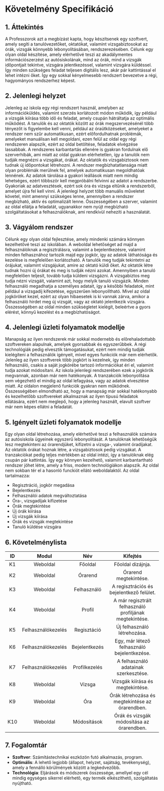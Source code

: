# Követelmény Specifikáció

## 1. Áttekintés

A Professzorok azt a megbízást kapta, hogy készítsenek egy szoftvert, amely segíti a tanulóvezetőket, oktatókat, valamint vizsgabiztosokat az órák, vizsgák könnyebb lebonyolításában, rendszerezésében. Célunk egy olyan oldal készítése, amely elérhetővé teszi az akadálymentes információszerzést az autósiskolának, mind az órák, mind a vizsgák időpontjait tekintve, vizsgára jelentkezéssel, valamint vizsgára küldéssel. Így minden szükséges feladat teljesen digitális lesz, akár pár kattintással el lehet intézni őket. Így egy sokkal kényelmesebb rendszert bevezetve a régi, hagyományos rendszerhez képest.

## 2. Jelenlegi helyzet

Jelenleg az iskola egy régi rendszert használ, amelyben az információküldés, valamint szerzés korlátozott módon működik, így például a vizsgák kiírása több idő és feladat, amely csupán hátráltatja az optimális működést. A tanulók és az oktatók között az órák megszervezésénél több tényezőt is figyelembe kell venni, például az óraütközéseket, amelyeket a rendszer nem szűr automatikusan, ezért előfordulhatnak problémák, amelyeket manuálisan kell megoldani, ezen felül az oldal egy régi rendszeren alapszik, ezért az oldal betöltése, feladatok elvégzése lassabbak. A rendszeres karbantartás ellenére is gyakran fordulnak elő szerverhibák, ami miatt az oldal gyakran elérhetetlen, így a tanulók nem tudják megnézni a vizsgákat, órákat. Az oktatók és vizsgabiztosok nem tudnak új időpontokat létrehozni. A rendszer megbízhatatlansága miatt olyan problémák merülnek fel, amelyek automatikusan megoldhatóak lennének. Az adatok tárolása a gyakori leállások miatt nem mindig lehetséges, ezért többször kell megpróbálni felvinni az adatot a rendszerbe. Gyakoriak az adatvesztések, ezért sok óra és vizsga eltűnik a rendszerből, amelyet újra fel kell vinni. A jelenlegi helyzet több manuális műveletet követel, mint amennyi szükséges lenne, amennyiben a rendszer megbízható, aktív és optimalizált lenne. Összességében a szerver, valamint az oldal ellátja a feladatát, ugyanakkor nem nyújt megbízható szolgáltatásokat a felhasználóknak, ami rendkívül nehezíti a használatát.

## 3. Vágyálom rendszer

Célunk egy olyan oldal fejlesztése, amely mindenki számára könnyen kezelhetővé teszi az iskolában. A weboldal lehetőséget ad majd a felhasználóknak a regisztrálásra, valamint a bejelentkezésre, valamint minden felhasznához tartozik majd egy jogkör, így az adatok láthatósága és kezelése is megfelelően korlátozható. A tanulók meg tudják tekintetni az órájukat, valamint vizsgájukat, amire az oktató küldi őket. Az oktatók létre tudnak hozni új órákat és meg is tudják nézni azokat. Amennyiben a tanuló megfelelően teljesít, tovább tudja küldeni vizsgázni. A vizsgabiztos meg tudja nézni vizsgáit, valamint azt, hogy melyik tanuló vizsgázik. Minden felhasználó megadhatja a személyes adatait, így a későbbi feladatok, mint például a vizsgadíj kifezetése, egyszerűen lebonyolítható. Mivel az oldal jogköröket kezel, ezért az olyan hibaesetek is ki vannak zárva, amikor a felhasználó hirdet meg új vizsgát, vagy az oktató jelentkezik vizsgára. Összességében az oldal minden szükségletet kielégít, beleértve a gyors elérést, könnyű kezelést és a megbízhatóságot.

## 4. Jelenlegi üzleti folyamatok modellje

Manapság az ilyen rendszerek már sokkal modernebb és előrehaladottabb szoftvereken alapulnak, amelyek gyorsabbak és egyszerűbbek. A régi technológiák pedig elvesztik támogatásukat, ezért nem mindig tudják kielégíteni a felhasználók igényeit, mivel egyes funkciók már nem elérhetők. Jelenleg az ilyen szoftverek több jogkört is kezelnek, így minden felhasználó, csakis a saját jogkörébe tartozó információkat éri el, valamint tudja azokat módosítani. Az iskola jelenlegi rendszerében ezek a jogkörök megvannak, azonban már nem hatékonyak. A tranzakciók lebonyolítása sem végezhető el mindig az oldal lefagyása, vagy az adatok elvesztése miatt. Az oldalon megjelenő funkciók gyakran nem működnek. Összességében elmondható az, hogy a manapság már sokkal hatékonyabb és kezelhetőbb szoftvereket alkalmaznak az ilyen típusú feladatok ellátására, ezért nem meglepő, hogy a jelenleg használt, elavult szoftver már nem képes ellátni a feladatát.

## 5. Igényelt üzleti folyamatok modellje

Egy olyan oldal létrehozása, amely elérhetővé teszi a felhasználók számára az autósiskola ügyeinek egyszerű lebonyolitását. A tanulóknak lehetőségük lesz megtekinteni az órarendjüket, kifizetni a vizsga-, valamint óradíjakat. Az oktatók órákat hoznak létre, a vizsgabiztosok pedig vizsgákat. A tranzakcíókat pedig teljes mértékben az oldal intézi, így a tanulóknak elég csupán pár kattintás. Így egy könnyen kezelhető, valamint karbantartható rendszer jöhet létre, amely a friss, modern technológiákon alapszik.
Az oldal nem sokban tér el a hasonló funckiót ellátó weboldalaktól. Az oldal tartalmazza:

- Regisztráció, jogkör megadása
- Bejelentkezés
- Felhasználói adatok megváltoztatása
- Óra-, vizsgadíjak kifizetése
- Órák megtekintése
- Új órák kiírása
- Új vizsgák kíírása
- Órák és vizsgák megtekintése
- Tanuló küldése vizsgára

## 6. Követelménylista

| ID  |       Modul        |      Név      |                        Kifejtés                         |
| :-: | :----------------: | :-----------: | :-----------------------------------------------------: |
| K1  |      Weboldal      |    Főoldal    |                    Főoldal dizájnja.                    |
| K2  |      Weboldal      |    Órarend    |                  Órarend megtekintése.                  |
| K3  |      Weboldal      |  Felhasználó  |        A regisztrációs és bejelentkező felület.         |
| K4  |      Weboldal      |    Profil     | A már regisztrált felhasználó profiljának megtekintése. |
| K5  | Felhasználókezelés |  Regisztáció  |               Új felhasználó létrehozása.               |
| K6  | Felhasználókezelés | Bejelentkezés |       Egy, már létező felhasználó bejelentkezése.       |
| K7  | Felhasználókezelés | Profilkezelés |          A felhasználó adatainak szerkesztése.          |
| K8  |      Weboldal      |    Vizsga     |            Vizsgák kiírása és megtekintése.             |
| K9  |      Weboldal      |      Óra      |     Órák létrehozása és megtekintése az órarendben.     |
| K10 |      Weboldal      |  Módosítások  |        Órák és vizsgák módosítása az órarendben.        |

## 7. Fogalomtár

- **Szoftver**: Számítástechnikai eszközön futó alkalmazás, program.
- **Optimális**: A lehető legjobb (állapot, helyzet, sajátság, tevékenység), amely a fennálló körülmények között a legkedvezőbb.
- **Technológia**: Eljárások és módszerek összessége, amellyel egy cél mindig egységes sikerrel elérhető, egy termék elkészíthető, szolgáltatás nyújtható.
